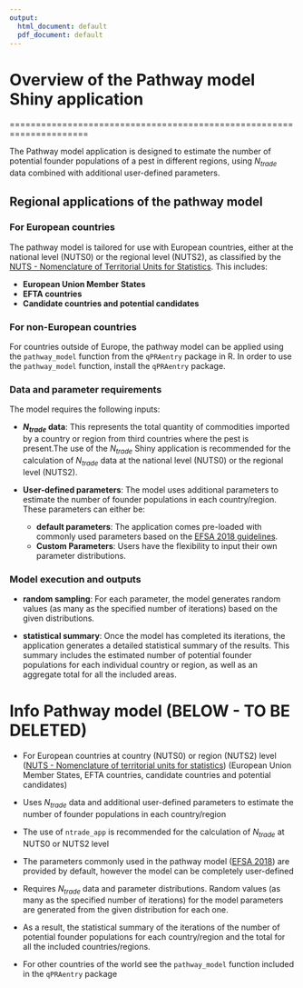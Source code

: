 ```yaml
---
output:
  html_document: default
  pdf_document: default
---
```


# Overview of the Pathway model Shiny application
=====================================================================

The Pathway model application is designed to estimate the number of potential founder populations of a pest in different regions, using $N_{trade}$ data combined with additional user-defined parameters.


## Regional applications of the pathway model

### For European countries

The pathway model is tailored for use with European countries, either at the national level (NUTS0) or the regional level (NUTS2), as classified by the [NUTS - Nomenclature of Territorial Units for Statistics](https://ec.europa.eu/eurostat/web/nuts). This includes:

- **European Union Member States**
- **EFTA countries**
- **Candidate countries and potential candidates**

### For non-European countries
For countries outside of Europe, the pathway model can be applied using the `pathway_model` function from the `qPRAentry` package in R. In order to use the `pathway_model` function, install the `qPRAentry` package.


### Data and parameter requirements

The model requires the following inputs:

- **$N_{trade}$ data**: This represents the total quantity of commodities imported by a country or region from third countries where the pest is present.The use of the $N_{trade}$ Shiny application is recommended for the calculation of $N_{trade}$ data at the national level (NUTS0) or the regional level (NUTS2).

- **User-defined parameters**: The model uses additional parameters to estimate the number of founder populations in each country/region. These parameters can either be:
  - **default parameters**: The application comes pre-loaded with commonly used parameters based on the [EFSA 2018 guidelines](https://doi.org/10.2903/j.efsa.2018.5350).
  - **Custom Parameters**: Users have the flexibility to input their own parameter distributions.


### Model execution and outputs

- **random sampling**: For each parameter, the model generates random values (as many as the specified number of iterations) based on the given distributions. 

- **statistical summary**: Once the model has completed its iterations, the application generates a detailed statistical summary of the results. This summary includes the estimated number of potential founder populations for each individual country or region, as well as an aggregate total for all the included areas.




Info Pathway model (BELOW - TO BE DELETED)
=======================

* For European countries at country (NUTS0) or region (NUTS2) level 
([NUTS - Nomenclature of territorial units for statistics](https://ec.europa.eu/eurostat/web/nuts))
(European Union Member States, EFTA countries, candidate countries and potential candidates)
* Uses $N_{trade}$ data and additional user-defined parameters to estimate the number 
of founder populations in each country/region
* The use of `ntrade_app` is recommended for the calculation of $N_{trade}$ at NUTS0 or NUTS2 level
* The parameters commonly used in the pathway model ([EFSA 2018](https://doi.org/10.2903/j.efsa.2018.5350)) 
are provided by default, however the model can be completely user-defined
* Requires $N_{trade}$ data and parameter distributions. Random values (as many as the 
specified number of iterations) for the model parameters are generated from the given 
distribution for each one.
* As a result, the statistical summary of the iterations of the number of potential 
founder populations for each country/region and the total for all the included countries/regions.

* For other countries of the world see the `pathway_model` function included in the 
`qPRAentry` package
